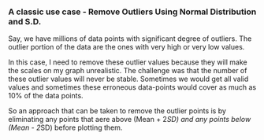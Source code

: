 ### A classic use case - Remove Outliers Using Normal Distribution and S.D.

Say, we have millions of data points with significant degree of outliers. The outlier portion of the data are the ones with very high or very low values.

In this case, I need to remove these outlier values because they will make the scales on my graph unrealistic. The challenge was that the number of these outlier values will never be stable. Sometimes we would get all valid values and sometimes these erroneous data-points would cover as much as 10% of the data points.

So an approach that can be taken to remove the outlier points is by eliminating any points that aere above (Mean + 2*SD) and any points below (Mean - 2*SD) before plotting them.